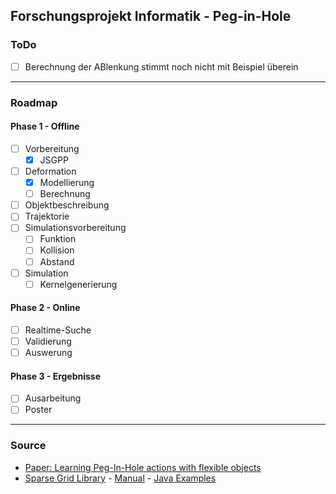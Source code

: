 ## Forschungsprojekt Informatik - Peg-in-Hole
### ToDo
+ [ ] Berechnung der ABlenkung stimmt noch nicht mit Beispiel überein
----
### Roadmap
#### Phase 1 - Offline
+ [ ] Vorbereitung
	+ [x] JSGPP
+ [ ] Deformation
	+ [x] Modellierung
	+ [ ] Berechnung
+ [ ] Objektbeschreibung
+ [ ] Trajektorie
+ [ ] Simulationsvorbereitung
	+ [ ] Funktion
	+ [ ] Kollision
	+ [ ] Abstand
+ [ ] Simulation
	+ [ ] Kernelgenerierung

#### Phase 2 - Online
+ [ ] Realtime-Suche
+ [ ] Validierung
+ [ ] Auswerung

####  Phase 3 - Ergebnisse
+ [ ] Ausarbeitung
+ [ ] Poster
----
### Source
* [Paper: Learning Peg-In-Hole actions with flexible objects](https://www.researchgate.net/publication/265945436_Learning_Peg-In-Hole_actions_with_flexible_objects)
* [Sparse Grid Library](http://sgpp.sparsegrids.org/index.html) - [Manual](http://sgpp.sparsegrids.org/manual.html) - [Java Examples](http://sgpp.sparsegrids.org/examples_java.html)
